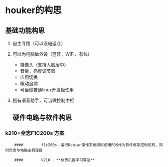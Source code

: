 # houker的构思

## 基础功能构思

   1. 自主寻路（可以没电返仓）

   2. 可以为电脑做外设（蓝牙，WiFi，有线）

      + 摄像头（支持人脸居中）
      + 音量，亮度调节器
      + 应用切换
      + 眼动追踪
      + 可当做普通linux开发板使用

   3. 拥有语音助手，可当做控制中枢

      

		## 硬件电路与软件构思

### 	k210+全志F1C200s 方案

		#### 		f1c200s：运行Debian操作系统同时使用ROS作为软件框架控制舵机，同时负责与电脑主机连接

		#### 		k210： **负责机器学习算法**







